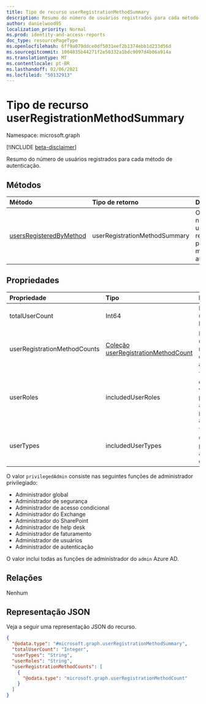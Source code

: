 ```yaml
---
title: Tipo de recurso userRegistrationMethodSummary
description: Resumo do número de usuários registrados para cada método de autenticação.
author: danielwood95
localization_priority: Normal
ms.prod: identity-and-access-reports
doc_type: resourcePageType
ms.openlocfilehash: 6ff9a079ddce0df5031eef2b1374ebb1d233d56d
ms.sourcegitcommit: 1004835b44271f2e50332a1bdc9097d4b06a914a
ms.translationtype: MT
ms.contentlocale: pt-BR
ms.lasthandoff: 02/06/2021
ms.locfileid: "50132913"
---
```

# <a name="userregistrationmethodsummary-resource-type"></a>Tipo de recurso userRegistrationMethodSummary

Namespace: microsoft.graph

[!INCLUDE [beta-disclaimer](../../includes/beta-disclaimer.md)]

Resumo do número de usuários registrados para cada método de autenticação.

## <a name="methods"></a>Métodos

| Método       | Tipo de retorno | Descrição |
|:-------------|:------------|:------------|
| [usersRegisteredByMethod](../api/authenticationmethodsroot-usersregisteredbymethod.md) | userRegistrationMethodSummary | Obter o número de usuários registrados para cada método de autenticação. |

## <a name="properties"></a>Propriedades
|Propriedade|Tipo|Descrição|
|:---|:---|:---|
|totalUserCount|Int64|Número total de usuários no locatário.|
|userRegistrationMethodCounts|[Coleção userRegistrationMethodCount](../resources/userregistrationmethodcount.md)|Número de usuários registrados para cada método de autenticação.|
|userRoles|includedUserRoles|Tipo de função de usuário. Os valores possíveis são: `all`, `privilegedAdmin`, `admin`, `user`.|
|userTypes|includedUserTypes|Tipo de usuário. Os valores possíveis são: `all`, `member`, `guest`.|

O valor `privilegedAdmin` consiste nas seguintes funções de administrador privilegiado:

* Administrador global
* Administrador de segurança
* Administrador de acesso condicional
* Administrador do Exchange
* Administrador do SharePoint
* Administrador de help desk
* Administrador de faturamento
* Administrador de usuários
* Administrador de autenticação

O valor inclui todas as funções de administrador do `admin` Azure AD. 

## <a name="relationships"></a>Relações
Nenhum

## <a name="json-representation"></a>Representação JSON
Veja a seguir uma representação JSON do recurso.
<!-- {
  "blockType": "resource",
  "@odata.type": "microsoft.graph.userRegistrationMethodSummary"
}
-->
``` json
{
  "@odata.type": "#microsoft.graph.userRegistrationMethodSummary",
  "totalUserCount": "Integer",
  "userTypes": "String",
  "userRoles": "String",
  "userRegistrationMethodCounts": [
    {
      "@odata.type": "microsoft.graph.userRegistrationMethodCount"
    }
  ]
}
```
